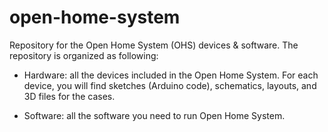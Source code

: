 open-home-system
================

Repository for the Open Home System (OHS) devices & software. The repository is organized as following:

- Hardware: all the devices included in the Open Home System. For each device, you will find sketches (Arduino code), schematics, layouts, and 3D files for the cases.

- Software: all the software you need to run Open Home System.